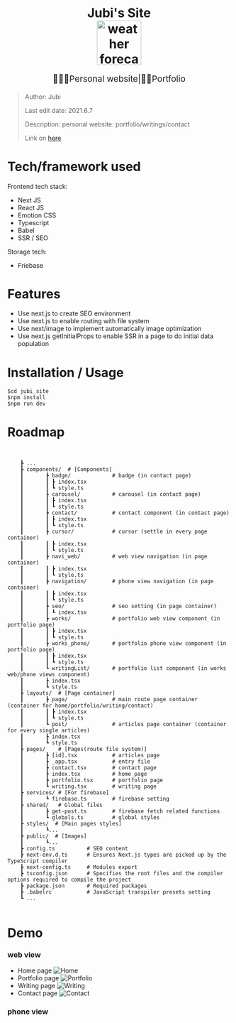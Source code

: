 <h1 align="center">
  Jubi's Site
  <br>
  <img src="https://i.imgur.com/RB3dtBP.gif" alt="weather forecast logo" title="weather forecast logo" width="100">
  <br>
</h1>
<p align="center" style="font-size: 1.2rem;">🧚🏼‍♂️Personal website|✍🏼Portfolio</p>

> Author: Jubi
> 
> Last edit date: 2021.6.7
>
> Description: personal website: portfolio/writings/contact
>
> Link on [here](https://jubi.vercel.app/)



# Tech/framework used
Frontend tech stack:
* Next JS
* React JS
* Emotion CSS
* Typescript
* Babel
* SSR / SEO

Storage tech:
* Friebase

# Features
* Use next.js to create SEO environment
* Use next.js to enable routing with file system
* Use next/image to implement automatically image optimization
* Use next.js getInitialProps to enable SSR in a page to do initial data population

# Installation / Usage
```
$cd jubi_site
$npm install
$npm run dev
```

# Roadmap
```


    ┣ ...
    ┣ components/  # [Components]
    ┃       ┣ badge/             # badge (in contact page)
    ┃       ┃ ┣ index.tsx
    ┃       ┃ ┗ style.ts
    ┃       ┣ carousel/          # carousel (in contact page)
    ┃       ┃ ┣ index.tsx
    ┃       ┃ ┗ style.ts
    ┃       ┣ contact/           # contact component (in contact page)
    ┃       ┃ ┣ index.tsx
    ┃       ┃ ┗ style.ts
    ┃       ┣ cursor/            # cursor (settle in every page container)
    ┃       ┃ ┣ index.tsx
    ┃       ┃ ┗ style.ts
    ┃       ┣ navi_web/          # web view navigation (in page container)
    ┃       ┃ ┣ index.tsx
    ┃       ┃ ┗ style.ts
    ┃       ┣ navigation/        # phone view navigation (in page container)
    ┃       ┃ ┣ index.tsx
    ┃       ┃ ┗ style.ts
    ┃       ┣ seo/               # seo setting (in page container)
    ┃       ┃ ┗ index.tsx
    ┃       ┣ works/             # portfolio web view component (in portfolio page)
    ┃       ┃ ┣ index.tsx
    ┃       ┃ ┗ style.ts
    ┃       ┣ works_phone/       # portfolio phone view component (in portfolio page)
    ┃       ┃ ┣ index.tsx
    ┃       ┃ ┗ style.ts
    ┃       ┗ writingList/       # portfolio list component (in works web/phone views component)
    ┃       ┣ index.tsx
    ┃       ┗ style.ts
    ┣ layouts/  # [Page container]
    ┃       ┣ page/              # main route page container (container for home/portfolio/writing/contact)
    ┃       ┃ ┣ index.tsx
    ┃       ┃ ┗ style.ts
    ┃       ┗ post/              # articles page container (container for every single articles)
    ┃       ┣ index.tsx
    ┃       ┗ style.ts
    ┣ pages/    # [Pages(route file system)]
    ┃       ┣ [id].tsx           # articles page
    ┃       ┣ _app.tsx           # entry file
    ┃       ┣ contact.tsx        # contact page
    ┃       ┣ index.tsx          # home page
    ┃       ┣ portfolio.tsx      # portfolio page
    ┃       ┗ writing.tsx        # writing page
    ┣ services/ # [For firebase]
    ┃       ┗ firebase.ts        # firebase setting
    ┣ shared/   # Global files
    ┃       ┣ get-post.ts        # firebase fetch related functions
    ┃       ┗ globals.ts         # global styles
    ┣ styles/  # [Main pages styles]
    ┃       ┗...
    ┣ public/  # [Images]
    ┃       ┗...
    ┣ config.ts          # SEO content
    ┣ next-env.d.ts      # Ensures Next.js types are picked up by the TypeScript compiler
    ┣ next-config.ts     # Modules export
    ┣ tsconfig.json      # Specifies the root files and the compiler options required to compile the project
    ┣ package.json       # Required packages
    ┣ .babelrc           # JavaScript transpiler presets setting
    ┗ ...


```

# Demo
### web view
* Home page
![Home](https://images.pexels.com/photos/7665953/pexels-photo-7665953.jpeg?auto=compress&cs=tinysrgb&h=750&w=1260)
* Portfolio page
![Portfolio](https://images.pexels.com/photos/7665951/pexels-photo-7665951.jpeg?auto=compress&cs=tinysrgb&dpr=2&w=500)
* Writing page
![Writing](https://images.pexels.com/photos/7665950/pexels-photo-7665950.jpeg?auto=compress&cs=tinysrgb&dpr=2&h=750&w=1260)
* Contact page
![Contact](https://images.pexels.com/photos/7665954/pexels-photo-7665954.jpeg?auto=compress&cs=tinysrgb&dpr=2&w=500)

### phone view

